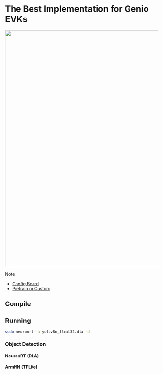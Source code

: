 # The Best Implementation for Genio EVKs

<div align="center">
<img src="https://github.com/R300-AI/ITRI-AI-Hub/blob/main/docs/assets/images/pages/genio_510_demonstration_workflow.png" width="780"/>
</div>

> [!NOTE]
> * [Config Board](https://r300-ai.github.io/ITRI-AI-Hub/docs/genio-evk.html)
> * [Pretrain or Custom]()

## Compile
## Running
```bash
sudo neuronrt -a yolov8n_float32.dla -d
```
### Object Detection
#### **NeuronRT (DLA)**
#### **ArmNN (TFLite)**

